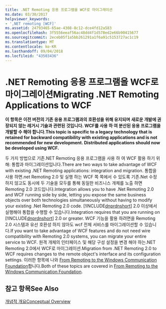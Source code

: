 ```yaml
---
title: .NET Remoting 응용 프로그램을 WCF로 마이그레이션
ms.date: 03/30/2017
helpviewer_keywords:
- ',NET remoting [WCF]'
ms.assetid: 24793465-65ae-4308-8c12-dce4fd12a583
ms.openlocfilehash: 3f5556eeaf56ac48dd4f1d578ed2e66b90415677
ms.sourcegitcommit: 2eceb05f1a5bb261291a1f6a91c5153727ac1c19
ms.translationtype: MT
ms.contentlocale: ko-KR
ms.lasthandoff: 09/04/2018
ms.locfileid: "43503436"
---
```

# <a name="migrating-net-remoting-applications-to-wcf"></a><span data-ttu-id="09acc-102">.NET Remoting 응용 프로그램을 WCF로 마이그레이션</span><span class="sxs-lookup"><span data-stu-id="09acc-102">Migrating .NET Remoting Applications to WCF</span></span>
<span data-ttu-id="09acc-103">**이 항목은 이전 버전의 기존 응용 프로그램과의 호환성을 위해 유지되며 새로운 개발에 권장되지 않는 레거시 기술과 관련된 것입니다. WCF를 사용 하 여 분산된 응용 프로그램을 개발할 수 해야 합니다.**</span><span class="sxs-lookup"><span data-stu-id="09acc-103">**This topic is specific to a legacy technology that is retained for backward compatibility with existing applications and is not recommended for new development. Distributed applications should now be developed using WCF.**</span></span>  
  
 <span data-ttu-id="09acc-104">두 가지 방법으로 기존.NET Remoting 응용 프로그램을 사용 하 여 WCF 활용 하기 위해: 통합과 마이그레이션입니다.</span><span class="sxs-lookup"><span data-stu-id="09acc-104">There are two ways to take advantage of WCF with existing .NET Remoting applications: integration and migration.</span></span> <span data-ttu-id="09acc-105">통합을 사용 하면.net Remoting 2.0 및 실행 하는 WCF 쪽 쪽에서 수 있도록 기존.Net 수정 하지 않고도 동시에 두 기술을 모두를 통해 동일한 비즈니스 개체를 노출 하면 Remoting 2.0 코드입니다.</span><span class="sxs-lookup"><span data-stu-id="09acc-105">Integration allows you to have .Net Remoting 2.0 and WCF running side by side, letting you expose the same business objects over both technologies simultaneously without having to modify your existing .Net Remoting 2.0 code.</span></span> <span data-ttu-id="09acc-106">[!INCLUDE[dnprdnshort](../../../../includes/dnprdnshort-md.md)] 2.0 이상에서 실행해야 통합을 수행할 수 있습니다.</span><span class="sxs-lookup"><span data-stu-id="09acc-106">Integration requires that you are running on [!INCLUDE[dnprdnshort](../../../../includes/dnprdnshort-md.md)] 2.0 or greater.</span></span> <span data-ttu-id="09acc-107">WCF 기능을 활용 하려면을 Remoting 2.0 시스템과 유선 호환성 하지 않아도 wcf 전체 서비스를 마이그레이션할 수 있습니다.</span><span class="sxs-lookup"><span data-stu-id="09acc-107">If you want to take advantage of WCF features and do not need wire compatibility with Remoting 2.0 systems, you can migrate your entire service to WCF.</span></span> <span data-ttu-id="09acc-108">원격 개체의 인터페이스 및 해당 구성 설정을 변경 해야 하는.NET Remoting 2.0에서 WCF로 마이그레이션.</span><span class="sxs-lookup"><span data-stu-id="09acc-108">Migration from .NET Remoting 2.0 to WCF requires changes to the remote object's interface and its configuration settings.</span></span> <span data-ttu-id="09acc-109">이러한 항목에 나와 [From Remoting to the Windows Communication Foundation](https://go.microsoft.com/fwlink/?LinkId=74403)합니다.</span><span class="sxs-lookup"><span data-stu-id="09acc-109">Both of these topics are covered in [From Remoting to the Windows Communication Foundation](https://go.microsoft.com/fwlink/?LinkId=74403).</span></span>  
  
## <a name="see-also"></a><span data-ttu-id="09acc-110">참고 항목</span><span class="sxs-lookup"><span data-stu-id="09acc-110">See Also</span></span>  
 [<span data-ttu-id="09acc-111">개념적 개요</span><span class="sxs-lookup"><span data-stu-id="09acc-111">Conceptual Overview</span></span>](../../../../docs/framework/wcf/conceptual-overview.md)
